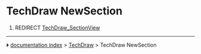 # TechDraw NewSection
1.  REDIRECT [TechDraw_SectionView](TechDraw_SectionView.md)



---
⏵ [documentation index](../README.md) > [TechDraw](TechDraw_Workbench.md) > TechDraw NewSection
